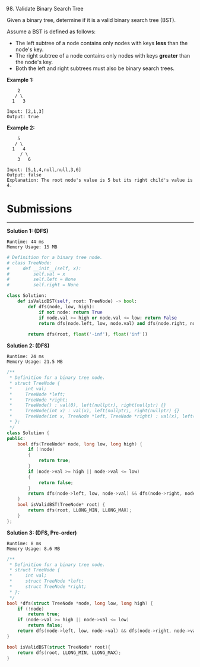 98. Validate Binary Search Tree

Given a binary tree, determine if it is a valid binary search tree (BST).

Assume a BST is defined as follows:

* The left subtree of a node contains only nodes with keys **less** than the node's key.
* The right subtree of a node contains only nodes with keys **greater** than the node's key.
* Both the left and right subtrees must also be binary search trees.
 

**Example 1:**
```
    2
   / \
  1   3

Input: [2,1,3]
Output: true
```

**Example 2:**
```
    5
   / \
  1   4
     / \
    3   6

Input: [5,1,4,null,null,3,6]
Output: false
Explanation: The root node's value is 5 but its right child's value is 4.
```

# Submissions
---
**Solution 1: (DFS)**
```
Runtime: 44 ms
Memory Usage: 15 MB
```
```python
# Definition for a binary tree node.
# class TreeNode:
#     def __init__(self, x):
#         self.val = x
#         self.left = None
#         self.right = None

class Solution:
    def isValidBST(self, root: TreeNode) -> bool:
        def dfs(node, low, high):    
            if not node: return True       
            if node.val >= high or node.val <= low: return False      
            return dfs(node.left, low, node.val) and dfs(node.right, node.val, high)
            
        return dfs(root, float('-inf'), float('inf'))
```

**Solution 2: (DFS)**
```
Runtime: 24 ms
Memory Usage: 21.5 MB
```
```c++
/**
 * Definition for a binary tree node.
 * struct TreeNode {
 *     int val;
 *     TreeNode *left;
 *     TreeNode *right;
 *     TreeNode() : val(0), left(nullptr), right(nullptr) {}
 *     TreeNode(int x) : val(x), left(nullptr), right(nullptr) {}
 *     TreeNode(int x, TreeNode *left, TreeNode *right) : val(x), left(left), right(right) {}
 * };
 */
class Solution {
public:
    bool dfs(TreeNode* node, long low, long high) {
        if (!node)
        {
            return true;
        }
        if (node->val >= high || node->val <= low)
        {
            return false;
        }
        return dfs(node->left, low, node->val) && dfs(node->right, node->val, high);
    }
    bool isValidBST(TreeNode* root) {
        return dfs(root, LLONG_MIN, LLONG_MAX);
    }
};
```

**Solution 3: (DFS, Pre-order)**
```
Runtime: 8 ms
Memory Usage: 8.6 MB
```
```c
/**
 * Definition for a binary tree node.
 * struct TreeNode {
 *     int val;
 *     struct TreeNode *left;
 *     struct TreeNode *right;
 * };
 */
bool *dfs(struct TreeNode *node, long low, long high) {
    if (!node)
        return true;
    if (node->val >= high || node->val <= low)
        return false;
    return dfs(node->left, low, node->val) && dfs(node->right, node->val, high);
}

bool isValidBST(struct TreeNode* root){
    return dfs(root, LLONG_MIN, LLONG_MAX);
}
```
